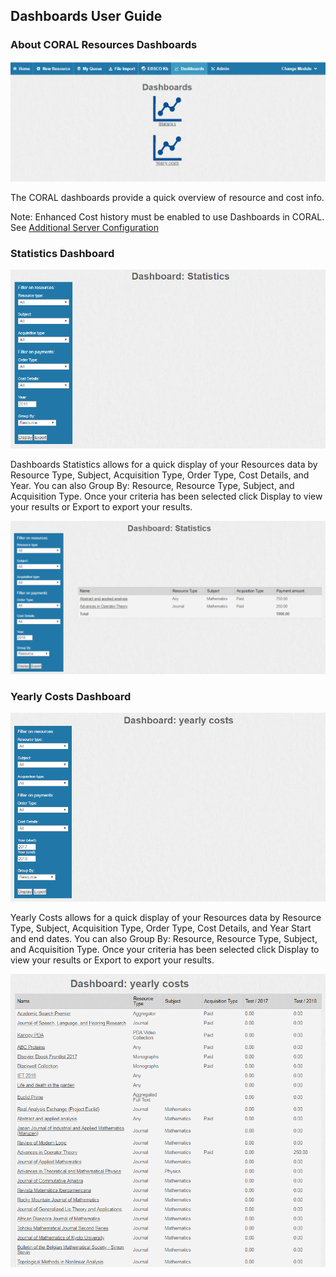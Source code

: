 Dashboards User Guide
---------------------------------

### About CORAL Resources Dashboards

![Screenshot of Dashboards Home Menu](img/dashboards/dashboardsHomeMenu.PNG)

The CORAL dashboards provide a quick overview of resource and cost info.

Note: Enhanced Cost history must be enabled to use Dashboards in CORAL. See [Additional Server Configuration](http://docs.coral-erm.org/en/latest/manual.html#additional-server-configuration)

### Statistics Dashboard

![Screenshot of Dashboards Statistics](img/dashboards/dashboardsStatistics.PNG)

Dashboards Statistics allows for a quick display of your Resources data by Resource Type, Subject, Acquisition Type, Order Type, Cost Details, and Year.  You can also Group By: Resource, Resource Type, Subject, and Acquisition Type.  Once your criteria has been selected click Display to view your results or Export to export your results.  

![Screenshot of Dashboards Statistics Results](img/dashboards/dashboardsStatisticsResults.PNG)

### Yearly Costs Dashboard

![Screenshot of Dashboards Yearly Cost](img/dashboards/dashboardsYearlyCost.PNG)

Yearly Costs allows for a quick display of your Resources data by Resource Type, Subject, Acquisition Type, Order Type, Cost Details, and Year Start and end dates.  You can also Group By: Resource, Resource Type,  Subject, and Acquisition Type.  Once your criteria has been selected click Display to view your results or Export to export your results.

![Screenshot of Dashboards Yearly Cost](img/dashboards/dashboardsYearlyCostResults.PNG)
 



 




 
